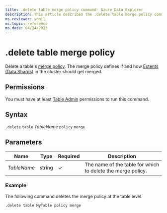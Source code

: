 ```yaml
---
title: .delete table merge policy command- Azure Data Explorer
description: This article describes the .delete table merge policy command in Azure Data Explorer.
ms.reviewer: yonil
ms.topic: reference
ms.date: 04/24/2023
---
```

# .delete table merge policy

Delete a table's [merge policy](mergepolicy.md). The merge policy defines if and how [Extents (Data Shards)](../management/extents-overview.md) in the cluster should get merged.

## Permissions

You must have at least [Table Admin](access-control/role-based-access-control.md) permissions to run this command.

## Syntax

`.delete` `table` *TableName* `policy` `merge`

## Parameters

|Name|Type|Required|Description|
|--|--|--|--|
|*TableName*|string|&check;|The name of the table for which to delete the merge policy.|

### Example

The following command deletes the merge policy at the table level.

```kusto
.delete table MyTable policy merge 
```
